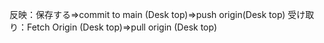 反映：保存する⇒commit to main (Desk top)⇒push origin(Desk top)
受け取り：Fetch Origin (Desk top)⇒pull origin (Desk top)